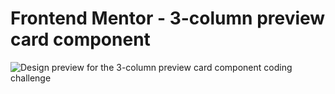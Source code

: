 # Frontend Mentor - 3-column preview card component


![Design preview for the 3-column preview card component coding challenge](./design/screenshot.jpg.jpg)

